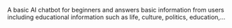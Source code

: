 A basic AI chatbot for beginners and answers basic information from users including educational information such as life, culture, politics, education,...